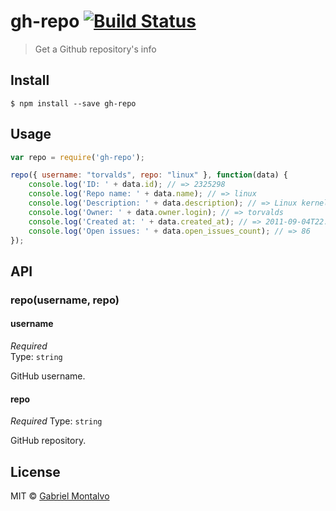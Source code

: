 # gh-repo [![Build Status](https://travis-ci.org/gmontalvoriv/gh-repo.svg)](https://travis-ci.org/gmontalvoriv/gh-repo)

> Get a Github repository's info 

## Install

```
$ npm install --save gh-repo
```


## Usage

```js
var repo = require('gh-repo');

repo({ username: "torvalds", repo: "linux" }, function(data) {
    console.log('ID: ' + data.id); // => 2325298
    console.log('Repo name: ' + data.name); // => linux
    console.log('Description: ' + data.description); // => Linux kernel source tree
    console.log('Owner: ' + data.owner.login); // => torvalds
    console.log('Created at: ' + data.created_at); // => 2011-09-04T22:48:12Z
    console.log('Open issues: ' + data.open_issues_count); // => 86
});
```


## API

### repo(username, repo)

#### username

*Required*  
Type: `string`

GitHub username.

#### repo

*Required* 
Type: `string`  

GitHub repository.

## License

MIT © [Gabriel Montalvo](https://github.com/gmontalvoriv/gh-repo/blob/master/LICENSE)
